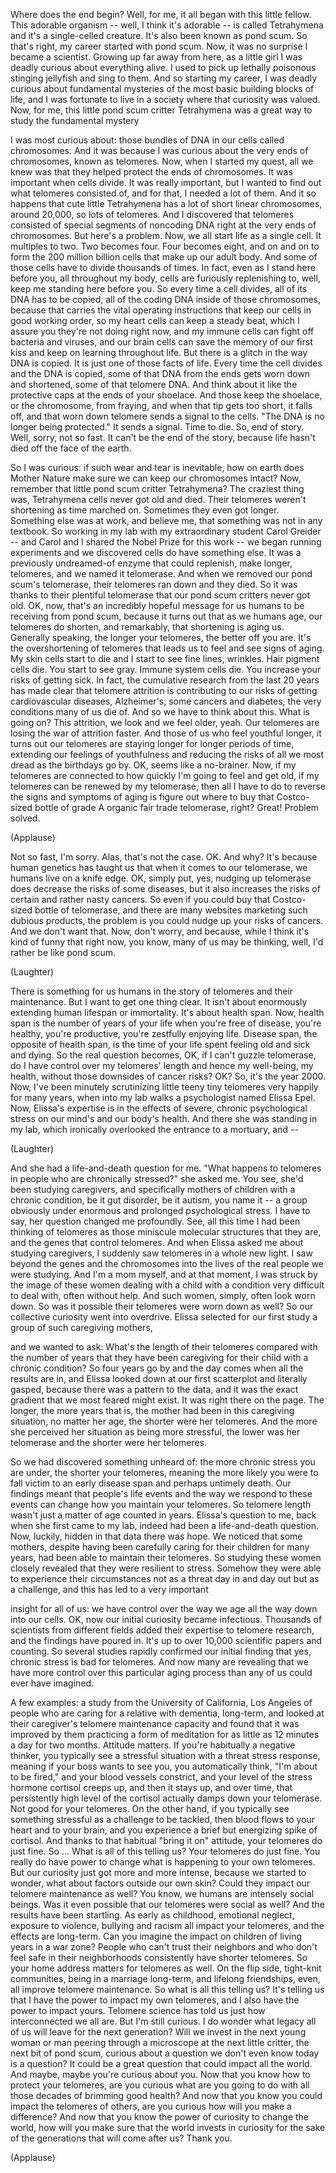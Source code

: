 
Where does the end begin?
Well, for me, it all began
with this little fellow.
This adorable organism --
well, I think it&#39;s adorable --
is called Tetrahymena
and it&#39;s a single-celled creature.
It&#39;s also been known as pond scum.
So that&#39;s right, my career
started with pond scum.
Now, it was no surprise
I became a scientist.
Growing up far away from here,
as a little girl I was deadly curious
about everything alive.
I used to pick up lethally poisonous
stinging jellyfish and sing to them.
And so starting my career,
I was deadly curious
about fundamental mysteries
of the most basic building blocks of life,
and I was fortunate to live in a society
where that curiosity was valued.
Now, for me, this little
pond scum critter Tetrahymena
was a great way to study
the fundamental mystery

I was most curious about:
those bundles of DNA
in our cells called chromosomes.
And it was because I was curious
about the very ends of chromosomes,
known as telomeres.
Now, when I started my quest,
all we knew was that they helped
protect the ends of chromosomes.
It was important when cells divide.
It was really important,
but I wanted to find out
what telomeres consisted of,
and for that, I needed a lot of them.
And it so happens
that cute little Tetrahymena
has a lot of short linear chromosomes,
around 20,000,
so lots of telomeres.
And I discovered that telomeres
consisted of special segments
of noncoding DNA right
at the very ends of chromosomes.
But here&#39;s a problem.
Now, we all start life as a single cell.
It multiples to two.
Two becomes four. Four becomes eight,
and on and on to form
the 200 million billion cells
that make up our adult body.
And some of those cells
have to divide thousands of times.
In fact, even as I stand here before you,
all throughout my body,
cells are furiously replenishing
to, well, keep me
standing here before you.
So every time a cell divides,
all of its DNA has to be copied,
all of the coding DNA
inside of those chromosomes,
because that carries
the vital operating instructions
that keep our cells in good working order,
so my heart cells can keep a steady beat,
which I assure you
they&#39;re not doing right now,
and my immune cells
can fight off bacteria and viruses,
and our brain cells
can save the memory of our first kiss
and keep on learning throughout life.
But there is a glitch
in the way DNA is copied.
It is just one of those facts of life.
Every time the cell divides
and the DNA is copied,
some of that DNA from the ends
gets worn down and shortened,
some of that telomere DNA.
And think about it
like the protective caps
at the ends of your shoelace.
And those keep the shoelace,
or the chromosome, from fraying,
and when that tip
gets too short, it falls off,
and that worn down telomere
sends a signal to the cells.
&quot;The DNA is no longer being protected.&quot;
It sends a signal. Time to die.
So, end of story.
Well, sorry, not so fast.
It can&#39;t be the end of the story,
because life hasn&#39;t died
off the face of the earth.

So I was curious:
if such wear and tear is inevitable,
how on earth does Mother Nature make sure
we can keep our chromosomes intact?
Now, remember that little
pond scum critter Tetrahymena?
The craziest thing was,
Tetrahymena cells never got old and died.
Their telomeres weren&#39;t shortening
as time marched on.
Sometimes they even got longer.
Something else was at work,
and believe me, that something
was not in any textbook.
So working in my lab with
my extraordinary student Carol Greider --
and Carol and I shared
the Nobel Prize for this work --
we began running experiments
and we discovered
cells do have something else.
It was a previously undreamed-of enzyme
that could replenish,
make longer, telomeres,
and we named it telomerase.
And when we removed
our pond scum&#39;s telomerase,
their telomeres ran down and they died.
So it was thanks
to their plentiful telomerase
that our pond scum critters never got old.
OK, now, that&#39;s
an incredibly hopeful message
for us humans to be
receiving from pond scum,
because it turns out
that as we humans age,
our telomeres do shorten,
and remarkably,
that shortening is aging us.
Generally speaking,
the longer your telomeres,
the better off you are.
It&#39;s the overshortening of telomeres
that leads us to feel and see
signs of aging.
My skin cells start to die
and I start to see fine lines, wrinkles.
Hair pigment cells die.
You start to see gray.
Immune system cells die.
You increase your risks of getting sick.
In fact, the cumulative research
from the last 20 years
has made clear that telomere attrition
is contributing to our risks
of getting cardiovascular diseases,
Alzheimer&#39;s, some cancers and diabetes,
the very conditions many of us die of.
And so we have to think about this.
What is going on?
This attrition,
we look and we feel older, yeah.
Our telomeres are losing
the war of attrition faster.
And those of us who feel youthful longer,
it turns out our telomeres
are staying longer
for longer periods of time,
extending our feelings of youthfulness
and reducing the risks
of all we most dread
as the birthdays go by.
OK,
seems like a no-brainer.
Now, if my telomeres are connected
to how quickly
I&#39;m going to feel and get old,
if my telomeres can be
renewed by my telomerase,
then all I have to do to reverse
the signs and symptoms of aging
is figure out where to buy
that Costco-sized bottle
of grade A organic
fair trade telomerase, right?
Great! Problem solved.

(Applause)

Not so fast, I&#39;m sorry.
Alas, that&#39;s not the case.
OK. And why?
It&#39;s because human genetics has taught us
that when it comes to our telomerase,
we humans live on a knife edge.
OK, simply put,
yes, nudging up telomerase
does decrease the risks of some diseases,
but it also increases the risks
of certain and rather nasty cancers.
So even if you could buy
that Costco-sized bottle of telomerase,
and there are many websites
marketing such dubious products,
the problem is you could
nudge up your risks of cancers.
And we don&#39;t want that.
Now, don&#39;t worry,
and because, while I think
it&#39;s kind of funny that right now,
you know, many of us may be thinking,
well, I&#39;d rather be like pond scum.

(Laughter)

There is something for us humans
in the story of telomeres
and their maintenance.
But I want to get one thing clear.
It isn&#39;t about enormously
extending human lifespan
or immortality.
It&#39;s about health span.
Now, health span is the number
of years of your life
when you&#39;re free of disease,
you&#39;re healthy, you&#39;re productive,
you&#39;re zestfully enjoying life.
Disease span, the opposite of health span,
is the time of your life
spent feeling old and sick and dying.
So the real question becomes,
OK, if I can&#39;t guzzle telomerase,
do I have control
over my telomeres&#39; length
and hence my well-being, my health,
without those downsides of cancer risks?
OK?
So, it&#39;s the year 2000.
Now, I&#39;ve been minutely scrutinizing
little teeny tiny telomeres
very happily for many years,
when into my lab walks
a psychologist named Elissa Epel.
Now, Elissa&#39;s expertise is in the effects
of severe, chronic psychological stress
on our mind&#39;s and our body&#39;s health.
And there she was standing in my lab,
which ironically overlooked
the entrance to a mortuary, and --

(Laughter)

And she had a life-and-death
question for me.
&quot;What happens to telomeres
in people who are chronically stressed?&quot;
she asked me.
You see, she&#39;d been studying caregivers,
and specifically mothers of children
with a chronic condition,
be it gut disorder,
be it autism, you name it --
a group obviously under enormous
and prolonged psychological stress.
I have to say, her question
changed me profoundly.
See, all this time
I had been thinking of telomeres
as those miniscule
molecular structures that they are,
and the genes that control telomeres.
And when Elissa asked me
about studying caregivers,
I suddenly saw telomeres
in a whole new light.
I saw beyond the genes and the chromosomes
into the lives of the real people
we were studying.
And I&#39;m a mom myself,
and at that moment,
I was struck by the image of these women
dealing with a child with a condition
very difficult to deal with,
often without help.
And such women, simply,
often look worn down.
So was it possible their telomeres
were worn down as well?
So our collective curiosity
went into overdrive.
Elissa selected for our first study
a group of such caregiving mothers,

and we wanted to ask:
What&#39;s the length of their telomeres
compared with the number of years
that they have been caregiving
for their child with a chronic condition?
So four years go by
and the day comes
when all the results are in,
and Elissa looked down
at our first scatterplot
and literally gasped,
because there was a pattern to the data,
and it was the exact gradient
that we most feared might exist.
It was right there on the page.
The longer, the more years that is,
the mother had been
in this caregiving situation,
no matter her age,
the shorter were her telomeres.
And the more she perceived
her situation as being more stressful,
the lower was her telomerase
and the shorter were her telomeres.

So we had discovered something unheard of:
the more chronic stress you are under,
the shorter your telomeres,
meaning the more likely you were
to fall victim to an early disease span
and perhaps untimely death.
Our findings meant
that people&#39;s life events
and the way we respond to these events
can change how you
maintain your telomeres.
So telomere length wasn&#39;t
just a matter of age counted in years.
Elissa&#39;s question to me,
back when she first came to my lab,
indeed had been a life-and-death question.
Now, luckily, hidden
in that data there was hope.
We noticed that some mothers,
despite having been carefully caring
for their children for many years,
had been able to maintain their telomeres.
So studying these women closely revealed
that they were resilient to stress.
Somehow they were able
to experience their circumstances
not as a threat day in and day out
but as a challenge,
and this has led to a very important

insight for all of us:
we have control over the way we age
all the way down into our cells.
OK, now our initial curiosity
became infectious.
Thousands of scientists
from different fields
added their expertise
to telomere research,
and the findings have poured in.
It&#39;s up to over 10,000
scientific papers and counting.
So several studies
rapidly confirmed our initial finding
that yes, chronic stress
is bad for telomeres.
And now many are revealing
that we have more control
over this particular aging process
than any of us could ever have imagined.

A few examples:
a study from the University
of California, Los Angeles
of people who are caring
for a relative with dementia, long-term,
and looked at their caregiver&#39;s
telomere maintenance capacity
and found that it was improved
by them practicing a form of meditation
for as little as 12 minutes
a day for two months.
Attitude matters.
If you&#39;re habitually a negative thinker,
you typically see a stressful situation
with a threat stress response,
meaning if your boss wants to see you,
you automatically think,
&quot;I&#39;m about to be fired,&quot;
and your blood vessels constrict,
and your level of the stress
hormone cortisol creeps up,
and then it stays up,
and over time, that persistently
high level of the cortisol
actually damps down your telomerase.
Not good for your telomeres.
On the other hand,
if you typically see something stressful
as a challenge to be tackled,
then blood flows to your heart
and to your brain,
and you experience a brief
but energizing spike of cortisol.
And thanks to that habitual
&quot;bring it on&quot; attitude,
your telomeres do just fine.
So ...
What is all of this telling us?
Your telomeres do just fine.
You really do have power
to change what is happening
to your own telomeres.
But our curiosity
just got more and more intense,
because we started to wonder,
what about factors outside our own skin?
Could they impact
our telomere maintenance as well?
You know, we humans
are intensely social beings.
Was it even possible
that our telomeres were social as well?
And the results have been startling.
As early as childhood,
emotional neglect, exposure to violence,
bullying and racism
all impact your telomeres,
and the effects are long-term.
Can you imagine the impact on children
of living years in a war zone?
People who can&#39;t trust their neighbors
and who don&#39;t feel safe
in their neighborhoods
consistently have shorter telomeres.
So your home address
matters for telomeres as well.
On the flip side,
tight-knit communities,
being in a marriage long-term,
and lifelong friendships, even,
all improve telomere maintenance.
So what is all this telling us?
It&#39;s telling us that I have the power
to impact my own telomeres,
and I also have the power to impact yours.
Telomere science has told us
just how interconnected we all are.
But I&#39;m still curious.
I do wonder
what legacy all of us
will leave for the next generation?
Will we invest
in the next young woman or man
peering through a microscope
at the next little critter,
the next bit of pond scum,
curious about a question
we don&#39;t even know today is a question?
It could be a great question
that could impact all the world.
And maybe, maybe you&#39;re curious about you.
Now that you know
how to protect your telomeres,
are you curious what are you going to do
with all those decades
of brimming good health?
And now that you know you could impact
the telomeres of others,
are you curious
how will you make a difference?
And now that you know the power
of curiosity to change the world,
how will you make sure
that the world invests in curiosity
for the sake of the generations
that will come after us?
Thank you.

(Applause)

